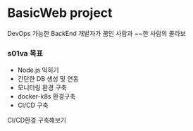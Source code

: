 # BasicWeb project
DevOps 가능한 BackEnd 개발자가 꿈인 사람과 ~~한 사람의 콜라보



### s01va 목표

- Node.js 익히기
- 간단한 DB 생성 및 연동
- 모니터링 환경 구축
- docker-k8s 환경구축
- CI/CD 구축

CI/CD환경 구축해보기
